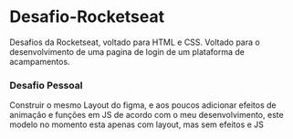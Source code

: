 # Desafio-Rocketseat
Desafios da Rocketseat, voltado para HTML e CSS. Voltado para o desenvolvimento de uma pagina de login de um plataforma de acampamentos.

### Desafio Pessoal
<p>Construir o mesmo Layout do figma, e aos poucos adicionar efeitos de animação e funções em JS de acordo com o meu desenvolvimento, este modelo no momento esta apenas com layout, mas sem efeitos e JS</p>
